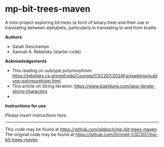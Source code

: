 # mp-bit-trees-maven

A mini-project exploring bit trees (a form of binary tree) and their use in translating between alphabets, particularly in translating to and from braille.

**Authors**

* Sarah Deschamps
* Samuel A. Rebelsky (starter code)

**Acknowledgements**

* This reading on subtype polymorphism: https://rebelsky.cs.grinnell.edu/Courses/CSC207/2024Fa/readings/subtype-polymorphism.html
* This article on String iteration: https://www.baeldung.com/java-iterate-string-characters
*

**Instructions for use**

_Please insert instructions here._

---

This code may be found at <https://github.com/sidesch/mp-bit-trees-maven>. The original code may be found at <https://github.com/Grinnell-CSC207/mp-bit-trees-maven>.
